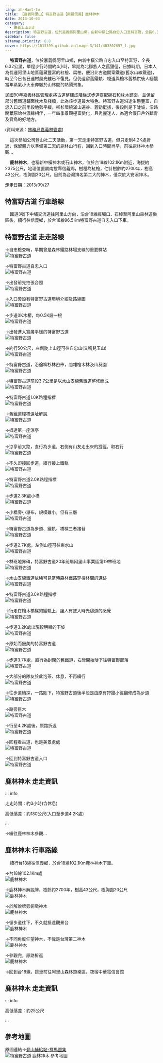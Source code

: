 ```yaml
---
lang: zh-Hant-tw
title: 【嘉義阿里山】特富野古道【南投信義】鹿林神木
date: 2013-10-03
category: 
  - 嘉義上山走走
description: 特富野古道，位於嘉義縣阿里山鄉，由新中橫公路自忠入口至特富野，全長6.32公里，單程步行時間約4小時，早期為北鄒族人之舊獵徑，日據時期，日本人為伐運阿里山地區蘊藏豐富的紅檜、扁柏，便沿此古道闢築鐵道(舊水山線鐵道)，時至今日昔日運材風光雖已不復見，但仍遺留舊鐵軌、棧道與檜木舊橋供後人緬懷當年蒸氣小火車奔馳於山林間的熱鬧景象。
sidebar: false
sitemap.priority: 0.8
cover: https://1013399.github.io/image-3/141/483802657_l.jpg
---
```


    **特富野古道**，位於嘉義縣阿里山鄉，由新中橫公路自忠入口至特富野，全長 6.32公里，單程步行時間約4小時，早期為北鄒族人之舊獵徑，日據時期，日本人為伐運阿里山地區蘊藏豐富的紅檜、扁柏，便沿此古道闢築鐵道(舊水山線鐵道)，時至今日昔日運材風光雖已不復見，但仍遺留舊鐵軌、棧道與檜木舊橋供後人緬懷當年蒸氣小火車奔馳於山林間的熱鬧景象。

<!-- more -->

民國90年嘉義林區管理處將古道整建成階梯式步道搭配礫石和枕木鋪面，並保留部分舊鐵道鋪面枕木及棧橋，此為該步道最大特色。特富野古道沿途生態豐富，自忠入口之前半段地勢平緩，柳杉環繞滿山遍谷、蒼勁挺拔，後段則是下陡坡，沿路闊葉原始林濃綠相伴，一年四季景觀極富變化，且秀麗迷人，為適合假日戶外踏青及賞鳥的好地方。

(資料來源：[林務局嘉義林管處](http://chiayi.forest.gov.tw/ct.asp?xItem=34837&ctNode=2309&mp=340))  


    這次參加公司登山社二天活動，第一天走走特富野古道，但只走到4.2K處折返，保留體力以準備第二天的鹿林山行程，回到入口時間尚早，前往鹿林神木參觀...  

    **鹿林神木**，也稱新中橫神木或石山神木，位於台18線102.1Km附近，海拔約2375公尺，地理位置屬南投縣信義鄉，樹種為紅檜，估計樹齡約2700年，樹高43公尺，樹胸圍20公尺，目前為台灣排名第二大的神木，僅次於大安溪神木。

走走日期：2013/09/27

## 特富野古道 行車路線 
    國道3號下中埔交流道往阿里山方向，沿台18線經觸口、石棹至阿里山森林遊樂區後，續行往信義鄉，於台18線96.5Km特富野古道自忠入口下車。

## 特富野古道 走走路線
→自忠檢查哨，早期曾是森林鐵路林場支線的重要驛站  
![特富野古道](https://1013399.github.io/image-3/141/483771857_l.jpg)

→特富野古道自忠入口  
![特富野古道](https://1013399.github.io/image-3/141/483777736_l.jpg)

→出發前先拍張合照  
![特富野古道](https://1013399.github.io/image-3/141/483778410_l.jpg)

→入口旁設有特富野古道環境介紹及路線圖  
![特富野古道](https://1013399.github.io/image-3/141/483778986_l.jpg)

→步道0K木樁，每0.5K設一根  
![特富野古道](https://1013399.github.io/image-3/141/483779769_l.jpg)

→出發進入寬廣平緩的特富野古道  
![特富野古道](https://1013399.github.io/image-3/141/483783256_l.jpg)

→約行50公尺，左側陡上山徑可往自忠山(又稱兒玉山)  
![特富野古道](https://1013399.github.io/image-3/141/483785029_l.jpg)

→特富野古道，沿途柳杉林密佈，間雜檜木林及山葵園  
![特富野古道](https://1013399.github.io/image-3/141/483785924_l.jpg)

→特富野古道前段3.7公里是以水山支線舊鐵道整修而成  
![特富野古道](https://1013399.github.io/image-3/141/483787871_l.jpg)

→特富野古道1.0K路程指標  
![特富野古道](https://1013399.github.io/image-3/141/483789157_l.jpg)

→舊鐵道棧橋遺址解說  
![特富野古道](https://1013399.github.io/image-3/141/483790996_l.jpg)

→抵達第一座涼亭  
![特富野古道](https://1013399.github.io/image-3/141/483793575_l.jpg)

→涼亭前叉路，直行為步道，右側有山友走出來的捷徑，取右行  
![特富野古道](https://1013399.github.io/image-3/141/483794908_l.jpg)

→不久即接回步道，續行接上鐵軌  
![特富野古道](https://1013399.github.io/image-3/141/483796674_l.jpg)

→特富野古道2.0K路程指標  
![特富野古道](https://1013399.github.io/image-3/141/483797351_l.jpg)

→步道2.3K處小橋  
![特富野古道](https://1013399.github.io/image-3/141/483802657_l.jpg)

→小橋旁小瀑布，規模雖小，但有三層  
![特富野古道](https://1013399.github.io/image-3/141/483803452_l.jpg)

→特富野古道為步道、鐵軌、橋樑三者接替  
![特富野古道](https://1013399.github.io/image-3/141/483806424_l.jpg)

→步道2.7K處，左側山徑可往東水山  
![特富野古道](https://1013399.github.io/image-3/141/483808431_l.jpg)

→林班地界碑，特富野古道20年前屬阿里山事業區第19林班地  
![特富野古道](https://1013399.github.io/image-3/141/483811221_l.jpg)

→水山支線鐵道依稀可見當時森林鐵路穿梭林間的遺跡  
![特富野古道](https://1013399.github.io/image-3/141/483816105_l.jpg)

→特富野古道3.0K路程指標  
![特富野古道](https://1013399.github.io/image-3/141/483818051_l.jpg)

→行走在檜木橋樑的鐵軌上，讓人有墜入時光隧道的感覺  
![特富野古道](https://1013399.github.io/image-3/141/483820463_l.jpg)

→步道3.2K處出現較明顯的下坡  
![特富野古道](https://1013399.github.io/image-3/141/483823064_l.jpg)

→原始而優美的特富野古道  
![特富野古道](https://1013399.github.io/image-3/141/483824507_l.jpg)

→步道3.7K處，直行為封閉的舊鐵道，右彎開始陡下往特富野部落  
![特富野古道](https://1013399.github.io/image-3/141/483826528_l.jpg)

→大部分的隊友於此泡茶、休息，不再續行  
![特富野古道](https://1013399.github.io/image-3/141/483829345_l.jpg)

→往步道續探，一路陡下，特富野古道後半段是由原有狩獵小徑翻修成為步道  
![特富野古道](https://1013399.github.io/image-3/141/483830272_l.jpg)

→路旁巨木  
![特富野古道](https://1013399.github.io/image-3/141/483830926_l.jpg)

→行至4.2K處後，原路折返  
![特富野古道](https://1013399.github.io/image-3/141/483831816_l.jpg)

→回程看古道，也是美景處處  
![特富野古道](https://1013399.github.io/image-3/141/483835185_l.jpg)

→回到特富野古道入口  
![特富野古道](https://1013399.github.io/image-3/141/483837483_l.jpg)

## 鹿林神木 走走資訊

::: info

走走時間：約3小時(含休息)

高低落差：約180公尺(入口至步道4.2K處)

:::

→續往鹿林神木參觀...

## 鹿林神木 行車路線 
    續行台18線往信義鄉，於台18線102.1Km鹿林神木下車。

→台18線102.1Km處  
![鹿林神木](https://1013399.github.io/image-3/141/483845179_l.jpg)

→鹿林神木解說牌，樹齡約2700年，樹高43公尺，樹胸圍20公尺  
![鹿林神木](https://1013399.github.io/image-3/141/483838377_l.jpg)

→於解說牌旁俯瞰神木  
![鹿林神木](https://1013399.github.io/image-3/141/483844073_l.jpg)

→循步道往下，不久就抵達觀景台  
![鹿林神木](https://1013399.github.io/image-3/141/483840037_l.jpg)

→不同角度仰望神木，不愧是台灣第二神木  
![鹿林神木](https://1013399.github.io/image-3/141/483840823_l.jpg)

→參觀完，原路折返  
![鹿林神木](https://1013399.github.io/image-3/141/483841698_l.jpg)

→回到台18線，搭車前往阿里山森林遊樂區，夜宿中華電信會館

## 鹿林神木 走走資訊

::: info

高低落差：約25公尺

:::

## 參考地圖  
原圖連結→[登山補給站-祥馬圖集](http://www.keepon.com.tw/DiscussLoad.aspx?code=314B5CF9AEC3A19170A9A7E294A7989A691A7ECF3ACE1B11)  
![特富野古道 鹿林神木 參考地圖](https://1013399.github.io/image-3/141/483852478_l.jpg)